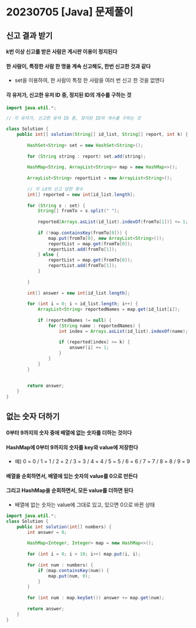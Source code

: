 # 20230705 [Java] 문제풀이 



## 신고 결과 받기

#### k번 이상 신고를 받은 사람은 게시판 이용이 정지된다



#### 한 사람이, 특정한 사람 한 명을 계속 신고해도, 한번 신고한 것과 같다

- set을 이용하여, 한 사람이 특정 한 사람을 여러 번 신고 한 것을 없앤다



#### 각 유저가, 신고한 유저 ID 중, 정지된 ID의 개수를 구하는 것



```java
import java.util.*;

// 각 유저가, 신고한 유저 ID 중, 정지된 ID의 개수를 구하는 것

class Solution {
    public int[] solution(String[] id_list, String[] report, int k) {
        
        HashSet<String> set = new HashSet<String>();
        
        for (String string : report) set.add(string);
        
        HashMap<String, ArrayList<String>> map = new HashMap<>();
        
        ArrayList<String> reportList = new ArrayList<String>();
        
        // 각 id의 신고 당한 횟수
        int[] reported = new int[id_list.length];
        
        for (String s : set) {
            String[] fromTo = s.split(" ");
            
            reported[Arrays.asList(id_list).indexOf(fromTo[1])] += 1;
            
            if (!map.containsKey(fromTo[0])) {
                map.put(fromTo[0], new ArrayList<String>());
                reportList = map.get(fromTo[0]);
                reportList.add(fromTo[1]);
            } else {
                reportList = map.get(fromTo[0]);
                reportList.add(fromTo[1]);
            }
            
        }
        
        int[] answer = new int[id_list.length];
        
        for (int i = 0; i < id_list.length; i++) {
            ArrayList<String> reportedNames = map.get(id_list[i]);
            
            if (reportedNames != null) {
                for (String name : reportedNames) {
                    int index = Arrays.asList(id_list).indexOf(name);
                       
                    if (reported[index] >= k) {
                        answer[i] += 1;
                    }
                }
            }
        }
        
        
        return answer;
    }
}
```





## 없는 숫자 더하기

#### 0부터 9까지의 숫자 중에 배열에 없는 숫자를 더하는 것이다



#### HashMap에 0부터 9까지의 숫자를 key와 value에 저장한다

- 예) 0 = 0 / 1 = 1 / 2 = 2 / 3 = 3 / 4 = 4 / 5  = 5 / 6 = 6 / 7 = 7 / 8 = 8 / 9 = 9 


#### 배열을 순회하면서, 배열에 있는 숫자의 value를 0으로 만든다



#### 그리고 HashMap을 순회하면서, 모든 value를 더하면 된다

- 배열에 없는 숫자는 value에 그대로 있고, 있으면 0으로 바뀐 상태



```java
import java.util.*;
class Solution {  
    public int solution(int[] numbers) {
        int answer = 0;
        
        HashMap<Integer, Integer> map = new HashMap<>();
        
        for (int i = 0; i < 10; i++) map.put(i, i);
        
        for (int num : numbers) {
            if (map.containsKey(num)) {
                map.put(num, 0);
            }
        }
        
        for (int num : map.keySet()) answer += map.get(num);
        
        return answer;
    }
}
```

